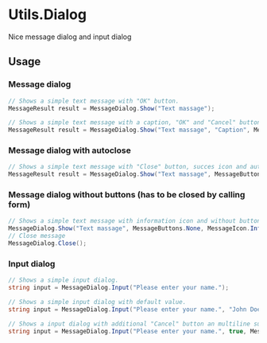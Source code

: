 # Utils.Dialog
Nice message dialog and input dialog

## Usage

### Message dialog
```csharp
// Shows a simple text message with "OK" button.
MessageResult result = MessageDialog.Show("Text massage");

// Shows a simple text message with a caption, "OK" and "Cancel" button and information icon.
MessageResult result = MessageDialog.Show("Text massage", "Caption", MessageButtons.OKCancel, MessageIcon.Information);
```

### Message dialog with autoclose
```csharp
// Shows a simple text message with "Close" button, succes icon and autoclose after 5 seconds.
MessageResult result = MessageDialog.Show("Text massage", MessageButtons.Close, MessageIcon.Success, 5);
```

### Message dialog without buttons (has to be closed by calling form)
```csharp
// Shows a simple text message with information icon and without buttons. (No result!)
MessageDialog.Show("Text massage", MessageButtons.None, MessageIcon.Information);
// Close message
MessageDialog.Close();
```

### Input dialog
```csharp
// Shows a simple input dialog.
string input = MessageDialog.Input("Please enter your name.");

// Shows a simple input dialog with default value.
string input = MessageDialog.Input("Please enter your name.", "John Doe");

// Shows a input dialog with additional "Cancel" button an multiline support.
string input = MessageDialog.Input("Please enter your name.", true, MessageButtons.OKCancel);
```
